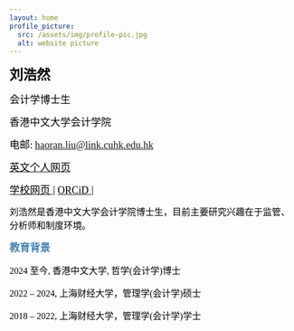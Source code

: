 ```yaml
---
layout: home
profile_picture:
  src: /assets/img/profile-pic.jpg
  alt: website picture
---
```



<p>
<b><font color="Black" face="微软正黑" size=5 class="aa">刘浩然</font></b>
</p>
<p>
<font color="Black" face="微软正黑" size=4 class="aa">会计学博士生</font>
</p>
<p>
<font color="Black" face="微软正黑" size=4 class="aa">香港中文大学会计学院</font>
</p>
<p>
<font color="Black" face="微软正黑" size=4>电邮:</font>
<font color="SteelBlue" face="微软正黑" size=4><a href="mailto:haoran.liu@link.cuhk.edu.hk">haoran.liu@link.cuhk.edu.hk</a> </font>
</p>

<p>
<a href="https://sites.google.com/view/haoran-liu/home" target="_blank">
<font color="Black" face="微软正黑" size=4>英文个人网页</font>
</a>
</p>

<p>
<a href="https://grad.bschool.cuhk.edu.hk/students/liu-haoran/" target="_blank"> <font color="Black" face="微软正黑"size=4> 学校网页 </font> </a>| <a href="https://orcid.org/0009-0008-9794-0416" target="_blank">  <font color="Black" face="Times New Roman"size=4> ORCiD </font> </a>|
<!-- <a href="https://papers.ssrn.com/" target="_blank">SSRN个人页面 </a></font> -->
</p>

<p>
<font color="black" face="微软正黑" size=3> 刘浩然是香港中文大学会计学院博士生，目前主要研究兴趣在于监管、分析师和制度环境。


<p>
<b><font color="SteelBlue" face="KaiTi_GB2312" size=4 class="aa">教育背景</font></b>
</p>
<p>
<font color="black" face="KaiTi_GB2312" size=3>2024 至今, 香港中文大学, 哲学(会计学)博士 </font>
</p>
<p>
<font color="black" face="KaiTi_GB2312" size=3>2022 – 2024,	上海财经大学，管理学(会计学)硕士 </font>
</p>
<p>
<font color="black" face="KaiTi_GB2312" size=3>2018 – 2022, 上海财经大学，管理学(会计学)学士 </font>
</p>

